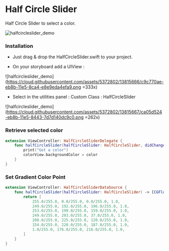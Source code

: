 # Half Circle Slider

Half Circle Slider to select a color.

![halfcircleslider_demo](https://cloud.githubusercontent.com/assets/5372802/13814947/da3805d2-eb88-11e5-8e56-85aaa300251a.gif)

### Installation

- Just drag & drop the HalfCircleSlider.swift to your project.

 - On your storyboard add a UIView :

![halfcircleslider_demo](https://cloud.githubusercontent.com/assets/5372802/13815666/c9c770ae-eb8b-11e5-8ca4-e8e9eda4efa9.png =333x)

 - Select in the utilities panel :  Custom Class : HalfCircleSlider

![halfcircleslider_demo](https://cloud.githubusercontent.com/assets/5372802/13815667/ca05d524-eb8b-11e5-8443-7d7d140dc9c0.png =262x)

### Retrieve selected color

```swift
extension ViewController: HalfCircleSliderDelegate {
    func halfCircleSlider(halfCircleSlider: HalfCircleSlider, didChangedValue color: UIColor?) {
        print("Got a color")
        colorView.backgroundColor = color
    }
}
```

### Set Gradient Color Point
```swift
extension ViewController: HalfCircleSliderDataSource {
    func halfCircleSlider(halfCircleSlider: HalfCircleSlider) -> [CGFloat] {
        return [
            255.0/255.0, 0.0/255.0, 0.0/255.0, 1.0,
            249.0/255.0, 192.0/255.0, 196.0/255.0, 1.0,
            253.0/255.0, 199.0/255.0, 159.0/255.0, 1.0,
            249.0/255.0, 203.0/255.0, 37.0/255.0, 1.0,
            208.0/255.0, 225.0/255.0, 120.0/255.0, 1.0,
            154.0/255.0, 220.0/255.0, 187.0/255.0, 1.0,
            1.0/255.0, 176.0/255.0, 216.0/255.0, 1.0,
        ]
    }
}
```